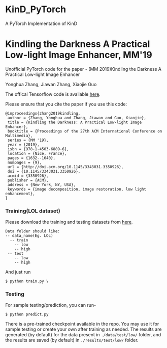 # KinD_PyTorch
A PyTorch Implementation of KinD 

# Kindling the Darkness A Practical Low-light Image Enhancer, MM'19 
Unofficial PyTorch code for the paper - (MM 2019)Kindling the Darkness A Practical Low-light Image Enhancer 

Yonghua Zhang, Jiawan Zhang, Xiaojie Guo

The offical Tensorflow code is available [here](https://github.com/zhangyhuaee/KinD). 

Please ensure that you cite the paper if you use this code:
```
@inproceedings{zhang2019kindling,
 author = {Zhang, Yonghua and Zhang, Jiawan and Guo, Xiaojie},
 title = {Kindling the Darkness: A Practical Low-light Image Enhancer},
 booktitle = {Proceedings of the 27th ACM International Conference on Multimedia},
 series = {MM '19},
 year = {2019},
 isbn = {978-1-4503-6889-6},
 location = {Nice, France},
 pages = {1632--1640},
 numpages = {9},
 url = {http://doi.acm.org/10.1145/3343031.3350926},
 doi = {10.1145/3343031.3350926},
 acmid = {3350926},
 publisher = {ACM},
 address = {New York, NY, USA},
 keywords = {image decomposition, image restoration, low light enhancement},
}
```
### Training(LOL dataset)
Please download the training and testing datasets from [here](https://daooshee.github.io/BMVC2018website/). 
```
Data folder should like:
-- data_name(Eg. LOL)
  -- train
    -- low
    -- high
 -- test
    -- low
    -- high
```


And just run 
```
$ python train.py \
```


### Testing
For sample testing/prediction, you can run-
```
$ python predict.py
```
There is a pre-trained checkpoint available in the repo. You may use it for sample testing or create your own after training as needed. The results are generated (by default) for the data present in `./data/test/low/` folder, and the results are saved (by default) in `./results/test/low/` folder. 

